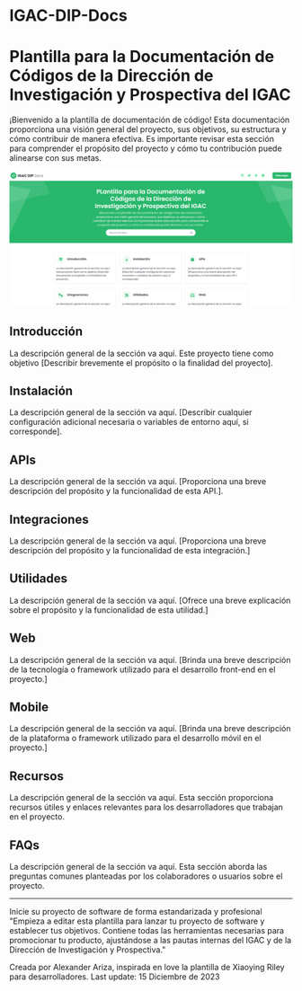 # IGAC-DIP-Docs

# Plantilla para la Documentación de Códigos de la Dirección de Investigación y Prospectiva del IGAC

¡Bienvenido a la plantilla de documentación de código! Esta documentación proporciona una visión general del proyecto, sus objetivos, su estructura y cómo contribuir de manera efectiva. Es importante revisar esta sección para comprender el propósito del proyecto y cómo tu contribución puede alinearse con sus metas.

![Imagen de ejemplo](img/Captura1.png)

## Introducción
La descripción general de la sección va aquí. Este proyecto tiene como objetivo [Describir brevemente el propósito o la finalidad del proyecto].

## Instalación
La descripción general de la sección va aquí. [Describir cualquier configuración adicional necesaria o variables de entorno aquí, si corresponde].

## APIs
La descripción general de la sección va aquí. [Proporciona una breve descripción del propósito y la funcionalidad de esta API.].

## Integraciones
La descripción general de la sección va aquí. [Proporciona una breve descripción del propósito y la funcionalidad de esta integración.]

## Utilidades
La descripción general de la sección va aquí. [Ofrece una breve explicación sobre el propósito y la funcionalidad de esta utilidad.]

## Web
La descripción general de la sección va aquí. [Brinda una breve descripción de la tecnología o framework utilizado para el desarrollo front-end en el proyecto.]

## Mobile
La descripción general de la sección va aquí. [Brinda una breve descripción de la plataforma o framework utilizado para el desarrollo móvil en el proyecto.]

## Recursos
La descripción general de la sección va aquí. Esta sección proporciona recursos útiles y enlaces relevantes para los desarrolladores que trabajan en el proyecto.

## FAQs
La descripción general de la sección va aquí. Esta sección aborda las preguntas comunes planteadas por los colaboradores o usuarios sobre el proyecto.

---

Inicie su proyecto de software de forma estandarizada y profesional
"Empieza a editar esta plantilla para lanzar tu proyecto de software y establecer tus objetivos. Contiene todas las herramientas necesarias para promocionar tu producto, ajustándose a las pautas internas del IGAC y de la Dirección de Investigación y Prospectiva."

Creada por Alexander Ariza, inspirada en love la plantilla de Xiaoying Riley para desarrolladores. Last update: 15 Diciembre de 2023
